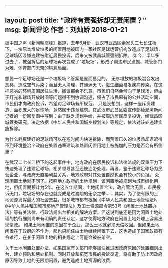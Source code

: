 
---
layout:     post
title:      "政府有责强拆却无责闲置？"
msg:		新闻评论 作者：刘灿娇 2018-01-21
---

据中国之声《新闻晚高峰》报道，去年6月份，武汉市武昌区余家头二七长江桥下，一块原本堆放垃圾的闲置用地被国内一家社区足球运营机构改造成了足球场，足球场因涉嫌违建被附近居民投诉，后来又被武昌城管强制拆除。
如今，半年多过去了，被强拆后的足球场再次变成了“垃圾场”，形成了周边市民遗憾、城管部门为难、体育部门无奈的尴尬局面。

想要一个足球场还是一个垃圾场？答案是显而易见的。
无序堆放的垃圾混合发出恶臭，造成空气污染；而且无人清理，苍蝇满天飞，滋生细菌易发疾病传染。在这样恶劣的环境周围居住生活，搁谁都会不乐意。市民们自然会倾向于足球场，但由于灯光和球场开放时间等问题得不到协调沟通，侵占了市民原有的公共活动空间，市民们才向政府投诉，希望对足球场有所规范。
只是没想到，这样一座斥资建造、面积庞大的足球场，竟然属于违章建筑。在武汉市武昌区委宣传部给澎湃新闻记者的一份回复函中写到：由于缺乏规划手续，并被周边居民反复投诉，经武昌区城管委研究，决定依据《中华人民共和国城乡规划法》等规定，依法对该处违建实施拆除。

为什么耗资建好的足球场可以在短时间内快速拆除，而荒置已久的垃圾场却迟迟得不到环境整治？政府在处置违章建筑和处置闲置用地上被施加的压力是否会有所侧重？

在武汉二七长江桥下的这起事件中，地方政府在居民投诉和法律法规的双重压力下快速处理了违建足球场，相关领导甚至还被连带处理。再者，鉴于违建足球场为民营企业，与政府无直接利益关系，地方政府对其处置自然也会有较小的负担。
处理闲置土地就不同了。按照地方政府的土地规划，该闲置地被规划为城市绿化用地，但闲置期预计为5年。在这五年期间，土地闲置合法，政府管治无责，市民投诉无门，垃圾场的存在也就变成是过渡期的无奈之举……
其实，为了使有限的土地资源发挥最大的社会效益，很多城市都有根据《中华人民共和国土地管理法》、《中华人民共和国城市房地产管理法》及国土资源部令第53号《闲置土地处置办法》等有关法律、行政法规出台相关的解决方案。但这说到底还是因为闲置土地处理的执行细则尚未有明确的责任认定，这才使得地方政府在闲置土地处理上容易出现惰政。
如果土地闲置的原因在于企业，那么土地就必须无偿收回。但如果土地闲置在于政府的不作为，那也只能任由土地继续闲置下去，这也造成了国家政策有令难行，在关于闲置土地的相关规定上可能会被被架空。

关于土地闲置处置办法，如果国家有关部门能够加快推进因政府原因的处置细则出台，建立预防和惩处机制。同时开放和拓宽市民的投诉渠道，将有助于防止因政府原因导致土地的无限期闲置，避免造成土地资源的浪费.